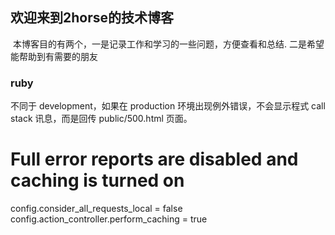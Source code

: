 ## 欢迎来到2horse的技术博客

  本博客目的有两个，一是记录工作和学习的一些问题，方便查看和总结. 二是希望能帮助到有需要的朋友

### ruby
  不同于 development，如果在 production 环境出现例外错误，不会显示程式 call stack 讯息，而是回传 public/500.html 页面。
  
# Full error reports are disabled and caching is turned on
 config.consider_all_requests_local       = false
 config.action_controller.perform_caching = true


